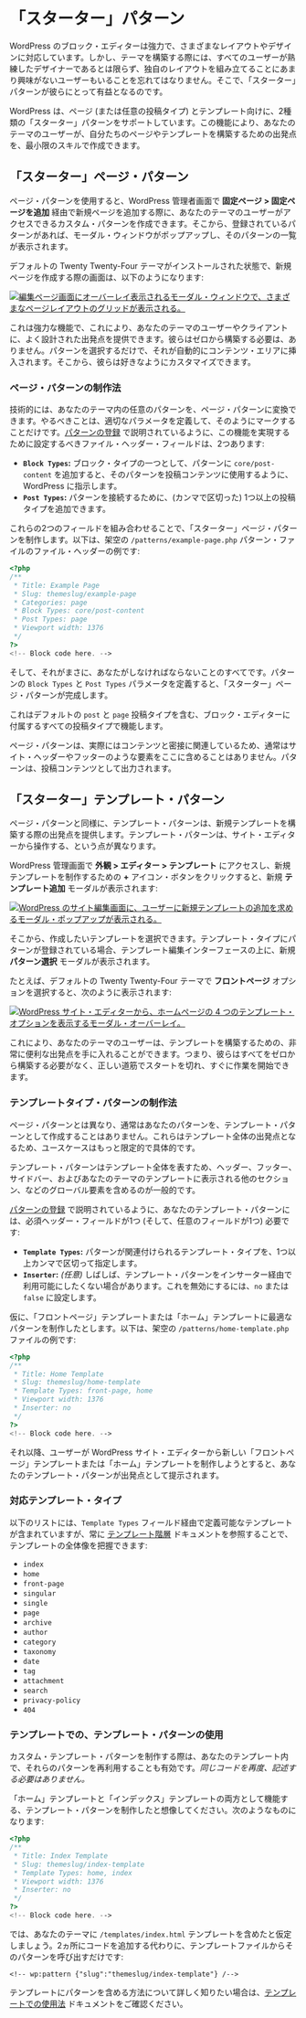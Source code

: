 <!-- 
# Starter Patterns
 -->

# 「スターター」パターン

<!-- 
The WordPress block editor is powerful and can handle many different layouts and designs. However, when building a theme, you must remember that not all of your users will be skilled designers or even have much interest in piecing together their own layouts. This is where starter patterns can be beneficial to them.
 -->

WordPress のブロック・エディターは強力で、さまざまなレイアウトやデザインに対応しています。しかし、テーマを構築する際には、すべてのユーザーが熟練したデザイナーであるとは限らず、独自のレイアウトを組み立てることにあまり興味がないユーザーもいることを忘れてはなりません。そこで、「スターター」パターンが彼らにとって有益となるのです。

<!-- 
WordPress supports two types of starter patterns for pages (or any post type) and templates. This feature lets you create starting points for your theme users to build out their pages and templates with minimal skills.
 -->

WordPress は、ページ (または任意の投稿タイプ) とテンプレート向けに、2種類の「スターター」パターンをサポートしています。この機能により、あなたのテーマのユーザーが、自分たちのページやテンプレートを構築するための出発点を、最小限のスキルで作成できます。

<!-- 
## Starter page patterns
 -->

## 「スターター」ページ・パターン

<!-- 
Page patterns let you create custom patterns your theme users can access when adding a new page via **Pages > Add New** in their WordPress admin. From there, a modal will pop up and show them a selection of patterns if any are registered.
 -->

ページ・パターンを使用すると、WordPress 管理者画面で **固定ページ > 固定ページを追加** 経由で新規ページを追加する際に、あなたのテーマのユーザーがアクセスできるカスタム・パターンを作成できます。そこから、登録されているパターンがあれば、モーダル・ウィンドウがポップアップし、そのパターンの一覧が表示されます。

<!-- 
Here is what the screen looks like when creating a new page with the default Twenty Twenty-Four theme installed:
 -->

デフォルトの Twenty Twenty-Four テーマがインストールされた状態で、新規ページを作成する際の画面は、以下のようになります:

<!-- 
[![Modal overlaying the edit page screen, showing a grid of various page layouts.](https://i0.wp.com/developer.wordpress.org/files/2024/04/starter-page-pattern-tt4.webp?resize=2048%2C1061&ssl=1)](https://i0.wp.com/developer.wordpress.org/files/2024/04/starter-page-pattern-tt4.webp?ssl=1)
 -->

[![編集ページ画面にオーバーレイ表示されるモーダル・ウィンドウで、さまざまなページレイアウトのグリッドが表示される。](https://i0.wp.com/developer.wordpress.org/files/2024/04/starter-page-pattern-tt4.webp?resize=2048%2C1061&ssl=1)](https://i0.wp.com/developer.wordpress.org/files/2024/04/starter-page-pattern-tt4.webp?ssl=1)

<!-- 
This is a powerful feature because it means that you can provide well-designed starting points for your theme’s users or clients. And they don’t need to build from scratch. They only need to select a pattern, and it will automatically be inserted into the content area. From there, they can make any customizations they want.
 -->

これは強力な機能で、これにより、あなたのテーマのユーザーやクライアントに、よく設計された出発点を提供できます。彼らはゼロから構築する必要は、ありません。パターンを選択するだけで、それが自動的にコンテンツ・エリアに挿入されます。そこから、彼らは好きなようにカスタマイズできます。

<!-- 
### How to create a page pattern
 -->

### ページ・パターンの制作法

<!-- 
Technically, any pattern in your theme can be converted to a page pattern. All you need to do is define the correct parameters to mark it as such. As described in [Registering Patterns](https://developer.wordpress.org/themes/patterns/registering-patterns/), there are two available file header fields that you must set to make this happen:
 -->

技術的には、あなたのテーマ内の任意のパターンを、ページ・パターンに変換できます。やるべきことは、適切なパラメータを定義して、そのようにマークすることだけです。[パターンの登録](https://developer.wordpress.org/themes/patterns/registering-patterns/) で説明されているように、この機能を実現するために設定するべきファイル・ヘッダー・フィールドは、2つあります:

<!-- 
*   **`Block Types`:** Adding `core/post-content` as one of the block types for the pattern tells WordPress that the pattern should be used for the post content.
*   **`Post Types`:** You can add one or more post types (separated by commas) to connect the pattern.
 -->

*   **`Block Types`:** ブロック・タイプの一つとして、パターンに `core/post-content` を追加すると、そのパターンを投稿コンテンツに使用するように、WordPress に指示します。
*   **`Post Types`:** パターンを接続するために、(カンマで区切った) 1つ以上の投稿タイプを追加できます。

<!-- 
With these two fields combined, you create a starter page pattern. Here is what the file header looks like for a fictional `/patterns/example-page.php` pattern file:
 -->

これらの2つのフィールドを組み合わせることで、「スターター」ページ・パターンを制作します。以下は、架空の `/patterns/example-page.php` パターン・ファイルのファイル・ヘッダーの例です:

```php
<?php
/**
 * Title: Example Page
 * Slug: themeslug/example-page
 * Categories: page
 * Block Types: core/post-content
 * Post Types: page
 * Viewport width: 1376
 */
?>
<!-- Block code here. -->
```

<!-- 
And that’s literally all you must do. Define the pattern’s `Block Types` and `Post Types` parameters and you have a starter page pattern. 
 -->

そして、それがまさに、あなたがしなければならないことのすべてです。パターンの `Block Types` と `Post Types` パラメータを定義すると、「スターター」ページ・パターンが完成します。

<!-- 
This will work with any post type that has opted into the block editor, including both the default `post` and `page` post types.
 -->

これはデフォルトの `post` と `page` 投稿タイプを含む、ブロック・エディターに付属するすべての投稿タイプで機能します。

<!-- 
Because page patterns are actually tied to the content, you wouldn’t typically include something like a site header or footer here. The pattern is output as post content.
 -->

ページ・パターンは、実際にはコンテンツと密接に関連しているため、通常はサイト・ヘッダーやフッターのような要素をここに含めることはありません。パターンは、投稿コンテンツとして出力されます。

<!-- 
## Starter template patterns
 -->

## 「スターター」テンプレート・パターン

<!-- 
Like page patterns, template patterns give users a starting point when building a new template. The difference is that template patterns work from the Site Editor.
 -->

ページ・パターンと同様に、テンプレート・パターンは、新規テンプレートを構築する際の出発点を提供します。テンプレート・パターンは、サイト・エディターから操作する、という点が異なります。

<!-- 
If you visit **Appearance > Editor > Templates** in your WordPress admin and click the **+** icon button for creating a new template, you should see a new **Add template** modal:
 -->

WordPress 管理画面で **外観 > エディター > テンプレート** にアクセスし、新規テンプレートを制作するための **+** アイコン・ボタンをクリックすると、新規 **テンプレート追加** モーダルが表示されます:

<!-- 
[![WordPress site editing screen with a modal popup asking the user to add a new template.](https://i0.wp.com/developer.wordpress.org/files/2024/04/add-template.webp?resize=2048%2C1060&ssl=1)](https://i0.wp.com/developer.wordpress.org/files/2024/04/add-template.webp?ssl=1)
 -->

[![WordPress のサイト編集画面に、ユーザーに新規テンプレートの追加を求めるモーダル・ポップアップが表示される。](https://i0.wp.com/developer.wordpress.org/files/2024/04/add-template.webp?resize=2048%2C1060&ssl=1)](https://i0.wp.com/developer.wordpress.org/files/2024/04/add-template.webp?ssl=1)

<!-- 
From there, you can select the template that you want to create. If the template type has any patterns registered for it, a new **Choose a pattern** modal will appear, overlaying the template-editing interface.
 -->

そこから、作成したいテンプレートを選択できます。テンプレート・タイプにパターンが登録されている場合、テンプレート編集インターフェースの上に、新規 **パターン選択** モーダルが表示されます。

<!-- 
For example, when choosing the **Front Page** option with the default Twenty Twenty-Four theme, you will see this:
 -->

たとえば、デフォルトの Twenty Twenty-Four テーマで **フロントページ** オプションを選択すると、次のように表示されます:

<!-- 
[![A modal overlay showing four template options for the homepage from within the WordPress site editor.](https://i0.wp.com/developer.wordpress.org/files/2024/04/starter-template-patterns-tt4.webp?resize=2048%2C1061&ssl=1)](https://i0.wp.com/developer.wordpress.org/files/2024/04/starter-template-patterns-tt4.webp?ssl=1)
 -->

[![WordPress サイト・エディターから、ホームページの 4 つのテンプレート・オプションを表示するモーダル・オーバーレイ。](https://i0.wp.com/developer.wordpress.org/files/2024/04/starter-template-patterns-tt4.webp?resize=2048%2C1061&ssl=1)](https://i0.wp.com/developer.wordpress.org/files/2024/04/starter-template-patterns-tt4.webp?ssl=1)

<!-- 
This gives your theme users a really nice onramp for building templates. It means they don’t have to create everything from the ground up and can get started down the right path.
 -->

これにより、あなたのテーマのユーザーは、テンプレートを構築するための、非常に便利な出発点を手に入れることができます。つまり、彼らはすべてをゼロから構築する必要がなく、正しい道筋でスタートを切れ、すぐに作業を開始できます。

<!-- 
### How to create template type patterns
 -->

### テンプレートタイプ・パターンの制作法

<!-- 
Unlike page patterns, you will usually not make any of your patterns a template pattern. These are starting points for an entire template, so their use cases are much more limited and specific.
 -->

ページ・パターンとは異なり、通常はあなたのパターンを、テンプレート・パターンとして作成することはありません。これらはテンプレート全体の出発点となるため、ユースケースはもっと限定的で具体的です。

<!-- 
Because template patterns represent an entire template, you would typically include global elements like the header, footer, sidebar, and other sections that your theme’s templates display.
 -->

テンプレート・パターンはテンプレート全体を表すため、ヘッダー、フッター、サイドバー、およびあなたのテーマのテンプレートに表示される他のセクション、などのグローバル要素を含めるのが一般的です。

<!-- 
As noted in [Registering Patterns](https://developer.wordpress.org/themes/patterns/registering-patterns/), there is a single required header field needed for your template pattern (and one optional field):
 -->

[パターンの登録](https://developer.wordpress.org/themes/patterns/registering-patterns/) で説明されているように、あなたのテンプレート・パターンには、必須ヘッダー・フィールドが1つ (そして、任意のフィールドが1つ) 必要です:

<!-- 
*   **`Template Types`:** One or more template types, separated by comma, that the pattern should be associated with.
*   **`Inserter`:** *(Optional)* Often, you will not want template patterns to be available via the inserter. To disable this, set it to `no` or `false`.
 -->

*   **`Template Types`:** パターンが関連付けられるテンプレート・タイプを、1つ以上カンマで区切って指定します。
*   **`Inserter`:** *(任意)* しばしば、テンプレート・パターンをインサーター経由で利用可能にしたくない場合があります。これを無効にするには、`no` または `false` に設定します。

<!-- 
Suppose that you created a pattern that would work well for the Front Page or Home templates. Here is what a fictional `/patterns/home-template.php` file would look like:
 -->

仮に、「フロントページ」テンプレートまたは「ホーム」テンプレートに最適なパターンを制作したとします。以下は、架空の `/patterns/home-template.php` ファイルの例です:

```php
<?php
/**
 * Title: Home Template
 * Slug: themeslug/home-template
 * Template Types: front-page, home
 * Viewport width: 1376
 * Inserter: no
 */
?>
<!-- Block code here. -->
```

<!-- 
From that point, anytime a user attempted to create a new Front Page or Home template from the WordPress Site Editor, they would be presented with your template pattern as a starting point.
 -->

それ以降、ユーザーが WordPress サイト・エディターから新しい「フロントページ」テンプレートまたは「ホーム」テンプレートを制作しようとすると、あなたのテンプレート・パターンが出発点として提示されます。

<!-- 
### Supported template types
 -->

### 対応テンプレート・タイプ

<!-- 
The following list includes the templates that you can define via the `Template Types` field, but you can always reference the [Template Hierarchy](https://developer.wordpress.org/themes/templates/template-hierarchy/) documentation for a full overview of templates:
 -->

以下のリストには、`Template Types` フィールド経由で定義可能なテンプレートが含まれていますが、常に [テンプレート階層](https://developer.wordpress.org/themes/templates/template-hierarchy/) ドキュメントを参照することで、テンプレートの全体像を把握できます:

*   `index`
*   `home`
*   `front-page`
*   `singular`
*   `single`
*   `page`
*   `archive`
*   `author`
*   `category`
*   `taxonomy`
*   `date`
*   `tag`
*   `attachment`
*   `search`
*   `privacy-policy`
*   `404`

<!-- 
### Using template patterns in templates
 -->

### テンプレートでの、テンプレート・パターンの使用

<!-- 
When creating custom template patterns, it also makes sense to reuse those patterns within your templates. *Why rewrite code?*
 -->

カスタム・テンプレート・パターンを制作する際は、あなたのテンプレート内で、それらのパターンを再利用することも有効です。*同じコードを再度、記述する必要はありません。*

<!-- 
Imagine that you created a template pattern that would work as both a Home and Index template. It would look like this:
 -->

「ホーム」テンプレートと「インデックス」テンプレートの両方として機能する、テンプレート・パターンを制作したと想像してください。次のようなものになります:

```php
<?php
/**
 * Title: Index Template
 * Slug: themeslug/index-template
 * Template Types: home, index
 * Viewport width: 1376
 * Inserter: no
 */
?>
<!-- Block code here. -->
```

<!-- 
Now suppose that you included a `/templates/index.html` template in your theme. Instead of adding the code in two places, you can simply call the pattern from the template file:
 -->

では、あなたのテーマに `/templates/index.html` テンプレートを含めたと仮定しましょう。2ヵ所にコードを追加する代わりに、テンプレートファイルからそのパターンを呼び出すだけです:

```markup
<!-- wp:pattern {"slug":"themeslug/index-template"} /-->
```

<!-- 
To learn more about including patterns in templates, check out the [Usage in Templates](https://developer.wordpress.org/themes/patterns/usage-in-templates/) documentation.
 -->

テンプレートにパターンを含める方法について詳しく知りたい場合は、[テンプレートでの使用法](https://developer.wordpress.org/themes/patterns/usage-in-templates/) ドキュメントをご確認ください。